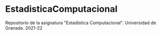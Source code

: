 # EstadisticaComputacional
Repositorio de la asignatura "Estadística Computacional". Universidad de Granada. 2021-22
